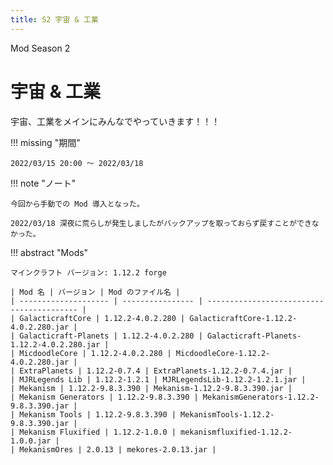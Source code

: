 ```yaml
---
title: S2 宇宙 & 工業
---
```


Mod Season 2

# 宇宙 & 工業

宇宙、工業をメインにみんなでやっていきます！！！

!!! missing "期間"

    2022/03/15 20:00 ～ 2022/03/18

!!! note "ノート"

    今回から手動での Mod 導入となった。

    2022/03/18 深夜に荒らしが発生しましたがバックアップを取っておらず戻すことができなかった。

!!! abstract "Mods"

    マインクラフト バージョン: 1.12.2 forge

    | Mod 名 | バージョン | Mod のファイル名 |
    | -------------------- | ---------------- | ----------------------------------------- |
    | GalacticraftCore | 1.12.2-4.0.2.280 | GalacticraftCore-1.12.2-4.0.2.280.jar |
    | Galacticraft-Planets | 1.12.2-4.0.2.280 | Galacticraft-Planets-1.12.2-4.0.2.280.jar |
    | MicdoodleCore | 1.12.2-4.0.2.280 | MicdoodleCore-1.12.2-4.0.2.280.jar |
    | ExtraPlanets | 1.12.2-0.7.4 | ExtraPlanets-1.12.2-0.7.4.jar |
    | MJRLegends Lib | 1.12.2-1.2.1 | MJRLegendsLib-1.12.2-1.2.1.jar |
    | Mekanism | 1.12.2-9.8.3.390 | Mekanism-1.12.2-9.8.3.390.jar |
    | Mekanism Generators | 1.12.2-9.8.3.390 | MekanismGenerators-1.12.2-9.8.3.390.jar |
    | Mekanism Tools | 1.12.2-9.8.3.390 | MekanismTools-1.12.2-9.8.3.390.jar |
    | Mekanism Fluxified | 1.12.2-1.0.0 | mekanismfluxified-1.12.2-1.0.0.jar |
    | MekanismOres | 2.0.13 | mekores-2.0.13.jar |
